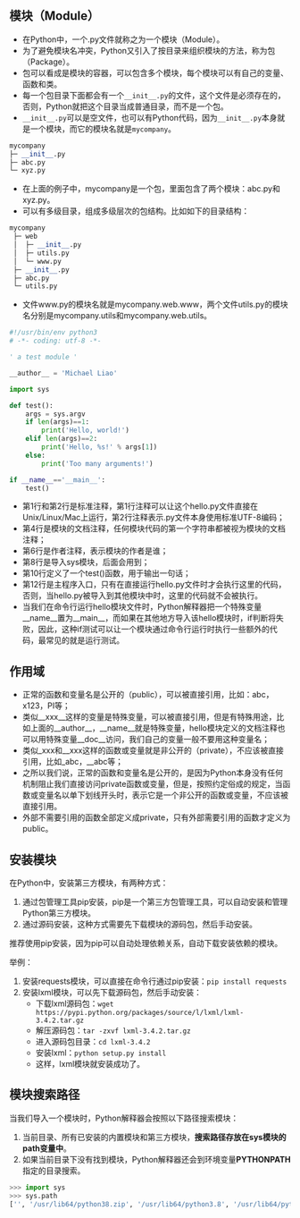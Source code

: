 ## 模块（Module）
- 在Python中，一个.py文件就称之为一个模块（Module）。
- 为了避免模块名冲突，Python又引入了按目录来组织模块的方法，称为包（Package）。
- 包可以看成是模块的容器，可以包含多个模块，每个模块可以有自己的变量、函数和类。
- 每一个包目录下面都会有一个`__init__.py`的文件，这个文件是必须存在的，否则，Python就把这个目录当成普通目录，而不是一个包。
- `__init__.py`可以是空文件，也可以有Python代码，因为`__init__.py`本身就是一个模块，而它的模块名就是`mycompany`。
```python
mycompany
├─ __init__.py
├─ abc.py
└─ xyz.py
```
- 在上面的例子中，mycompany是一个包，里面包含了两个模块：abc.py和xyz.py。
- 可以有多级目录，组成多级层次的包结构。比如如下的目录结构：
```python
mycompany
 ├─ web
 │  ├─ __init__.py
 │  ├─ utils.py
 │  └─ www.py
 ├─ __init__.py
 ├─ abc.py
 └─ utils.py
```
- 文件www.py的模块名就是mycompany.web.www，两个文件utils.py的模块名分别是mycompany.utils和mycompany.web.utils。
```python
#!/usr/bin/env python3
# -*- coding: utf-8 -*-

' a test module '

__author__ = 'Michael Liao'

import sys

def test():
    args = sys.argv
    if len(args)==1:
        print('Hello, world!')
    elif len(args)==2:
        print('Hello, %s!' % args[1])
    else:
        print('Too many arguments!')

if __name__=='__main__':
    test()
```
- 第1行和第2行是标准注释，第1行注释可以让这个hello.py文件直接在Unix/Linux/Mac上运行，第2行注释表示.py文件本身使用标准UTF-8编码；
- 第4行是模块的文档注释，任何模块代码的第一个字符串都被视为模块的文档注释；
- 第6行是作者注释，表示模块的作者是谁；
- 第8行是导入sys模块，后面会用到；
- 第10行定义了一个test()函数，用于输出一句话；
- 第12行是主程序入口，只有在直接运行hello.py文件时才会执行这里的代码，否则，当hello.py被导入到其他模块中时，这里的代码就不会被执行。
- 当我们在命令行运行hello模块文件时，Python解释器把一个特殊变量__name__置为__main__，而如果在其他地方导入该hello模块时，if判断将失败，因此，这种if测试可以让一个模块通过命令行运行时执行一些额外的代码，最常见的就是运行测试。

## 作用域
- 正常的函数和变量名是公开的（public），可以被直接引用，比如：abc，x123，PI等；
- 类似__xxx__这样的变量是特殊变量，可以被直接引用，但是有特殊用途，比如上面的__author__，__name__就是特殊变量，hello模块定义的文档注释也可以用特殊变量__doc__访问，我们自己的变量一般不要用这种变量名；
- 类似_xxx和__xxx这样的函数或变量就是非公开的（private），不应该被直接引用，比如_abc，__abc等；
- 之所以我们说，正常的函数和变量名是公开的，是因为Python本身没有任何机制阻止我们直接访问private函数或变量，但是，按照约定俗成的规定，当函数或变量名以单下划线开头时，表示它是一个非公开的函数或变量，不应该被直接引用。
- 外部不需要引用的函数全部定义成private，只有外部需要引用的函数才定义为public。

## 安装模块

在Python中，安装第三方模块，有两种方式：
1. 通过包管理工具pip安装，pip是一个第三方包管理工具，可以自动安装和管理Python第三方模块。
2. 通过源码安装，这种方式需要先下载模块的源码包，然后手动安装。

推荐使用pip安装，因为pip可以自动处理依赖关系，自动下载安装依赖的模块。

举例：
1. 安装requests模块，可以直接在命令行通过pip安装：`pip install requests`
2. 安装lxml模块，可以先下载源码包，然后手动安装：
   - 下载lxml源码包：`wget https://pypi.python.org/packages/source/l/lxml/lxml-3.4.2.tar.gz`
   - 解压源码包：`tar -zxvf lxml-3.4.2.tar.gz`
   - 进入源码包目录：`cd lxml-3.4.2`
   - 安装lxml：`python setup.py install`
   - 这样，lxml模块就安装成功了。

## 模块搜索路径
当我们导入一个模块时，Python解释器会按照以下路径搜索模块：
1. 当前目录、所有已安装的内置模块和第三方模块，**搜索路径存放在sys模块的path变量中**。
2. 如果当前目录下没有找到模块，Python解释器还会到环境变量**PYTHONPATH**指定的目录搜索。
```python
>>> import sys
>>> sys.path
['', '/usr/lib64/python38.zip', '/usr/lib64/python3.8', '/usr/lib64/python3.8/lib-dynload', '/home/.local/lib/python3.8/site-packages', '/usr/lib64/python3.8/site-packages', '/usr/lib/python3.8/site-packages']
```









